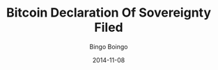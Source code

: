 ---
layout: writing
title: Bitcoin Declaration Of Sovereignty Filed
date: 2014-11-08
categories: ['Society']
author: ['Bingo Boingo']
excerpt: Today Mircea Popescu filed a declaration on the matter of Bitcoin sovereignty. Full text appears below.
external_url: http://qntra.net/2014/11/bitcoin-declaration-of-sovereignty-filed/
---
